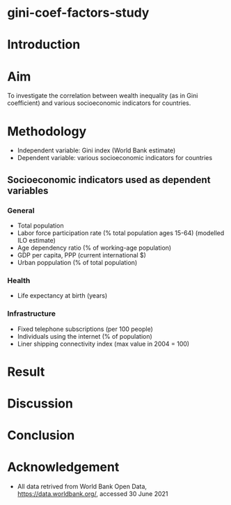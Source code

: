 # gini-coef-factors-study

# Introduction

# Aim
To investigate the correlation between wealth inequality (as in Gini coefficient) and various socioeconomic indicators for countries. 
# Methodology
- Independent variable: Gini index (World Bank estimate)
- Dependent variable: various socioeconomic indicators for countries

## Socioeconomic indicators used as dependent variables
### General
- Total population
- Labor force participation rate (% total population ages 15-64) (modelled ILO estimate)
- Age dependency ratio (% of working-age population)
- GDP per capita, PPP (current international $)
- Urban poppulation (% of total population)
### Health
- Life expectancy at birth (years)
### Infrastructure
- Fixed telephone subscriptions (per 100 people)
- Individuals using the internet (% of population)
- Liner shipping connectivity index (max value in 2004 = 100)

# Result

# Discussion

# Conclusion

# Acknowledgement
- All data retrived from World Bank Open Data, https://data.worldbank.org/, accessed 30 June 2021